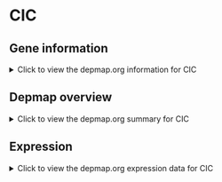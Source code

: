 <h1>CIC</h1>

<h2>Gene information</h2>
<details>
  <summary>Click to view the depmap.org information for CIC</summary>
  <p><a href="https://depmap.org/portal/gene/CIC?tab=about" target="_BLANK">Open page in a new tab...</a></p>
  <iframe src="https://depmap.org/portal/gene/CIC?tab=about" style="border:none;width:100%;height:800px"></iframe>
</details>

<h2>Depmap overview</h2>
<details>
  <summary>Click to view the depmap.org summary for CIC</summary>
  <p><a href="https://depmap.org/portal/gene/CIC?tab=overview" target="_BLANK">Open page in a new tab...</a></p>
  <iframe src="https://depmap.org/portal/gene/CIC?tab=overview" style="border:none;width:100%;height:800px"></iframe>
</details>

<h2>Expression</h2>
<details>
  <summary>Click to view the depmap.org expression data for CIC</summary>
  <p><a href="https://depmap.org/portal/gene/CIC?tab=characterization" target="_BLANK">Open page in a new tab...</a></p>
  <iframe src="https://depmap.org/portal/gene/CIC?tab=characterization" style="border:none;width:100%;height:800px"></iframe>
</details>


<!--
<h2>Reactome Pathway diagram</h2>
<details>
  <summary>Click to view the Reactome pathway for CIC</summary>
  <p><a href="PURL" target="_BLANK">Open page in a new tab...</a></p>
  PNAME
</details>
-->


